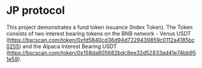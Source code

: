 # JP protocol

This project demonstrates a fund token issuance (Index Token).  The Token consists of two interest bearing tokens on the BNB network - Venus USDT (https://bscscan.com/token/0xfd5840cd36d94d7229439859c0112a4185bc0255) and the Alpaca Interest Bearing USDT (https://bscscan.com/token/0x158da805682bdc8ee32d52833ad41e74bb951e59).
